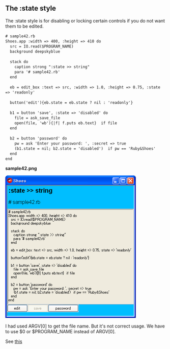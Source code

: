 The :state style
----------------

The :state style is for disabling or locking certain controls if you do not want them to be edited. 

	# sample42.rb
	Shoes.app :width => 400, :height => 410 do
	  src = IO.read($PROGRAM_NAME)
	  background deepskyblue
	  
	  stack do
	    caption strong ":state >> string"
	    para '# sample42.rb'
	  end
	  
	  eb = edit_box :text => src, :width => 1.0, :height => 0.75, :state => 'readonly'
	  
	  button('edit'){eb.state = eb.state ? nil : 'readonly'}
	  
	  b1 = button 'save', :state => 'disabled' do
	    file = ask_save_file
	    open(file, 'wb'){|f| f.puts eb.text}  if file
	  end
	  
	  b2 = button 'password' do
	    pw = ask 'Enter your password: ', :secret => true
	    (b1.state = nil; b2.state = 'disabled')  if pw == 'Ruby&Shoes'
	  end
	end


**sample42.png**

![sample42.png](http://github.com/ashbb/shoes_tutorial_html/raw/master/images/sample42.png)


I had used ARGV[0] to get the file name. But it's not correct usage.
We have to use $0 or $PROGRAM\_NAME instead of ARGV[0].

See [this](http://www.mail-archive.com/shoes@code.whytheluckystiff.net/msg02666.html)
